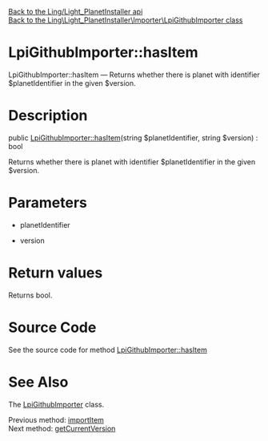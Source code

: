 [Back to the Ling/Light_PlanetInstaller api](https://github.com/lingtalfi/Light_PlanetInstaller/blob/master/doc/api/Ling/Light_PlanetInstaller.md)<br>
[Back to the Ling\Light_PlanetInstaller\Importer\LpiGithubImporter class](https://github.com/lingtalfi/Light_PlanetInstaller/blob/master/doc/api/Ling/Light_PlanetInstaller/Importer/LpiGithubImporter.md)


LpiGithubImporter::hasItem
================



LpiGithubImporter::hasItem — Returns whether there is planet with identifier $planetIdentifier in the given $version.




Description
================


public [LpiGithubImporter::hasItem](https://github.com/lingtalfi/Light_PlanetInstaller/blob/master/doc/api/Ling/Light_PlanetInstaller/Importer/LpiGithubImporter/hasItem.md)(string $planetIdentifier, string $version) : bool




Returns whether there is planet with identifier $planetIdentifier in the given $version.




Parameters
================


- planetIdentifier

    

- version

    


Return values
================

Returns bool.








Source Code
===========
See the source code for method [LpiGithubImporter::hasItem](https://github.com/lingtalfi/Light_PlanetInstaller/blob/master/Importer/LpiGithubImporter.php#L113-L130)


See Also
================

The [LpiGithubImporter](https://github.com/lingtalfi/Light_PlanetInstaller/blob/master/doc/api/Ling/Light_PlanetInstaller/Importer/LpiGithubImporter.md) class.

Previous method: [importItem](https://github.com/lingtalfi/Light_PlanetInstaller/blob/master/doc/api/Ling/Light_PlanetInstaller/Importer/LpiGithubImporter/importItem.md)<br>Next method: [getCurrentVersion](https://github.com/lingtalfi/Light_PlanetInstaller/blob/master/doc/api/Ling/Light_PlanetInstaller/Importer/LpiGithubImporter/getCurrentVersion.md)<br>

